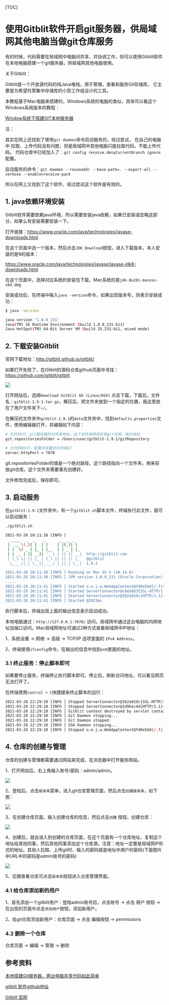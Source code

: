 [TOC]



# 使用Gitblit软件开启git服务器，供局域网其他电脑当做git仓库服务

有的时候，代码需要在局域网中电脑间共享，并协调工作，则可以使用Gitblit软件在本地电脑搭建一个git服务器，供局域网其他电脑使用。	

关于Gitblit：

Gitblit是一个开放源代码的纯Java堆栈，用于管理，查看和服务Git存储库。
它主要是为希望托管集中存储库的小型工作组设计的工具。

本教程基于Mac电脑来搭建的，Windows系统的电脑的类似，具体可以看这个Windows系统版本的教程：

[Window系统下搭建GIT本地服务器](https://www.huaweicloud.com/articles/9e213c053d55e491d9059ed6c7b0413d.html)

注：

其实在网上还找到了使用`git daemon`命令启动服务的，经过尝试， 在自己的电脑中 拉取、上传代码没有问题，但是局域网中其他电脑只能拉取代码，不能上传代码。
代码仓库中已经加入了：`git config receive.denyCurrentBranch ignore` 配置。

启动服务的命令：`git daemon --reuseaddr --base-path=. --export-all --verbose --enable=receive-pack`

所以在网上又找到了这个软件，经过尝试这个软件是有效的。

## 1. java依赖环境安装

Gitblit软件需要依赖java环境，所以需要安装java依赖，如果已安装请忽略这部分，如果么有安装需要安装一下。

打开链接：https://www.oracle.com/java/technologies/javase-downloads.html

在这个页面中选一个版本，然后点击`JDK Download`按钮，进入下载版本，本人安装的是8的版本：

https://www.oracle.com/java/technologies/javase/javase-jdk8-downloads.html

在这个页面中，选择对应系统的安装包下载，Mac系统的是`jdk-8u281-macosx-x64.dmg`

安装成功后，在终端中输入`java -version`命令，如果出现版本号，则表示安装成功：

```bash
$ java -version

java version "1.8.0_231"
Java(TM) SE Runtime Environment (build 1.8.0_231-b11)
Java HotSpot(TM) 64-Bit Server VM (build 25.231-b11, mixed mode)
```

## 2. 下载安装Gitblit

官网下载地址：http://gitblit.github.io/gitblit/ 

如果打开失败了，在Gitblit的源码仓库github页面中寻找：https://github.com/gitblit/gitblit   

![](./img/033-gitblit.png)

打开网站后，选择`Download Gitblit GO (Linux/OSX)` 点击下载，下载后，文件名：`gitblit-1.9.1.tar.gz`，解压后，把文件夹放到一个指定的位置，我这里放在了用户文件夹下`~/`。

在解压的文件夹中`gitblit-1.9.1`的`data`文件夹中，找到`defaults.properties`文件，使用编辑器打开，并编辑如下内容：

```bash
# 大约30行，git服务器的文件夹地址，这个文件夹用来存放git仓库，绝对地址
git.repositoriesFolder = /Users/user/gitblit-1.9.1/gitRepository

# 大约2069行，配置浏览器访问的端口
server.httpPort = 7070
```

git.repositoriesFolder的值是一个绝对路径，这个路径指向一个文件夹，用来存放git仓库。这个文件夹需要事先创建好。

文件修改完成后，保存即可。

## 3. 启动服务

在`gitblit-1.9.1`文件夹中，有一个`gitblit.sh`脚本文件，终端执行此文件，就可以启动服务：

```bash
./gitblit.sh

2021-03-28 20:11:38 [INFO ] 
  _____  _  _    _      _  _  _
 |  __ \(_)| |  | |    | |(_)| |
 | |  \/ _ | |_ | |__  | | _ | |_
 | | __ | || __|| '_ \ | || || __|  http://gitblit.com
 | |_\ \| || |_ | |_) || || || |_   @gitblit
  \____/|_| \__||_.__/ |_||_| \__|  1.9.1

2021-03-28 20:11:38 [INFO ] Running on Mac OS X (10.14.6)
2021-03-28 20:11:38 [INFO ] JVM version 1.8.0_231 (Oracle Corporation)
.....
2021-03-28 20:11:41 [INFO ] Started o.e.j.w.WebAppContext@fd0e5b6{/,file:/Users/user/gitblit-1.9.1/data/temp/webapp/,AVAILABLE}{file:/Users/user/gitblit-1.9.1/gitblit.jar}
2021-03-28 20:11:41 [INFO ] Started ServerConnector@c8eb6b3{SSL-HTTP/1.1}{0.0.0.0:8443}
2021-03-28 20:11:41 [INFO ] Started ServerConnector@362a019c{HTTP/1.1}{0.0.0.0:7070}
2021-03-28 20:11:41 [INFO ] Started @2923ms
```

执行脚本后，终端出现上面的输出信息表示启动成功。

本地电脑通过：`http://127.0.0.1:7070/` 访问，局域网中通过这台电脑的内网地址加端口访问。Mac局域网地址可通过2种方式查看局域网中IP地址：

1、系统设置 -> 网络 -> 高级 -> TCP/IP 选项里面的 `IPv4 Address`。

2、终端使用`ifconfig`命令，在输出的信息中找到`en0`里面的地址。

### 3.1 终止服务：停止脚本即可

如果要停止服务，终端停止执行脚本即可。停止后，刷新访问地址，可以看见网页无法打开了。

在终端使用`control + C`快捷键来终止脚本的运行：

```bash
2021-03-28 22:29:10 [INFO ] Stopped ServerConnector@362a019c{SSL-HTTP/1.1}{0.0.0.0:8443}
2021-03-28 22:29:10 [INFO ] Stopped ServerConnector@1d9bec4d{HTTP/1.1}{0.0.0.0:7070}
2021-03-28 22:29:10 [INFO ] Gitblit context destroyed by servlet container.
2021-03-28 22:29:10 [INFO ] Git Daemon stopping...
2021-03-28 22:29:10 [INFO ] Git Daemon stopped.
2021-03-28 22:29:10 [INFO ] SSH Daemon stopping...
2021-03-28 22:29:10 [INFO ] Stopped o.e.j.w.WebAppContext@fd0e5b6{/,file:/Users/user/gitblit-1.9.1/data/temp/webapp/,UNAVAILABLE}{file:/Users/suer/gitblit-1.9.1/gitblit.jar}
```



## 4. 仓库的创建与管理

仓库的创建与管理都需要通过网站来完成，在浏览器中打开服务网站。

1、打开网站后，右上角输入账号/密码：admin/admin。

![](./img/034-gitblit.png)

2、登陆后，点击`版本库`菜单，进入git仓库管理页面，然后点击`创建版本库`，如下图：

![](./img/035-gitblit.png)

3、在创建仓库页面，输入创建仓库的信息，然后点击`创建` 按钮，创建仓库：

![](./img/036-gitblit.png)

4、创建后，就会进入到创建的仓库页面，在这个页面有一个仓库地址，复制这个地址给其他同事，然后其他同事添加这个仓库源。注意：地址一定要是局域网IP形式的地址。其他人拉取、上传git时，输入的密码就是地址中用户的密码(下面图片中URL中的密码是admin账号的密码)

![](./img/037-gitblit.png)

5、后期查看仓库可点击`版本库`按钮进入仓库管理界面。

### 4.1 给仓库添加新的用户

1、首先添加一个gitblit用户：登陆admin账号后，点击账号 -> 点击 用户 按钮 -> 在出现的页面中点击`添加用户`按钮，添加新用户。

2、给git仓库添加新用户：仓库页面 -> 点击 编辑按钮 -> permissions 

### 4.2 删除一个仓库

仓库页面 -> 编辑 -> 管理 -> 删除



## 参考资料

[本地搭建Git服务器，两台电脑共享代码如此简单](https://cloud.tencent.com/developer/article/1639022)

[gitblit 软件github地址](https://github.com/gitblit/gitblit)

[Gitblit 官网](http://gitblit.github.io/gitblit/)

